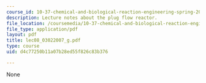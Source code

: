 ```yaml
---
course_id: 10-37-chemical-and-biological-reaction-engineering-spring-2007
description: Lecture notes about the plug flow reactor.
file_location: /coursemedia/10-37-chemical-and-biological-reaction-engineering-spring-2007/d4c77250b11a07b28ed55f826c83b376_lec08_03022007_g.pdf
file_type: application/pdf
layout: pdf
title: lec08_03022007_g.pdf
type: course
uid: d4c77250b11a07b28ed55f826c83b376

---
```

None